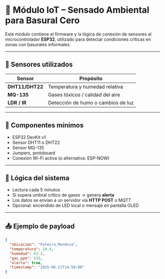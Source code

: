 # 🔌 Módulo IoT – Sensado Ambiental para Basural Cero

Este módulo contiene el firmware y la lógica de conexión de sensores al microcontrolador **ESP32**, utilizado para detectar condiciones críticas en zonas con basurales informales.

---

## 🧪 Sensores utilizados

| Sensor        | Propósito                            |
|---------------|---------------------------------------|
| **DHT11/DHT22** | Temperatura y humedad relativa       |
| **MQ-135**     | Gases tóxicos / calidad del aire     |
| **LDR / IR**   | Detección de humo o cambios de luz   |

---

## 🔧 Componentes mínimos

- ESP32 DevKit v1
- Sensor DHT11 o DHT22
- Sensor MQ-135
- Jumpers, protoboard
- Conexión Wi-Fi activa (o alternativa: ESP-NOW)

---

## 🧠 Lógica del sistema

- Lectura cada 5 minutos
- Si supera umbral crítico de gases → genera **alerta**
- Los datos se envían a un servidor vía **HTTP POST** o MQTT
- Opcional: encendido de LED local o mensaje en pantalla OLED

---

## 📤 Ejemplo de payload

```json
{
  "ubicacion": "Palmira_Mendoza",
  "temperatura": 28.4,
  "humedad": 63.2,
  "gas_ppm": 435,
  "alerta": true,
  "timestamp": "2025-06-21T14:50:00"
}
